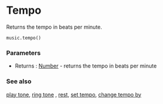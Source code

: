 # Tempo

Returns the tempo in beats per minute.

```sig
music.tempo()
```

### Parameters

* Returns : [Number](/reference/types/number) - returns the tempo in beats per minute

### See also

[play tone](/reference/music/play-tone), [ring tone](/reference/music/ring-tone) , [rest](/reference/music/rest), [set tempo](/reference/music/set-tempo), [change tempo by](/reference/music/change-tempo-by)

